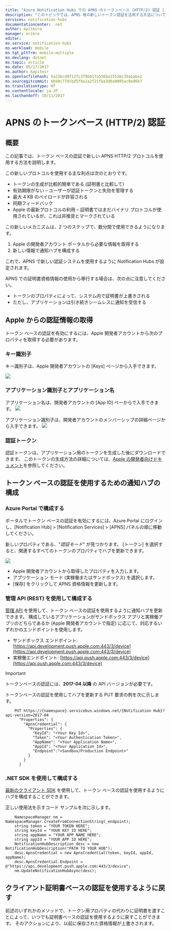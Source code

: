 ```yaml
---
title: "Azure Notification Hubs での APNS のトークンベース (HTTP/2) 認証 | Microsoft Docs"
description: "このトピックでは、APNS 用の新しいトークン認証を活用する方法について説明します"
services: notification-hubs
documentationcenter: .net
author: kpiteira
manager: erikre
editor: 
ms.service: notification-hubs
ms.workload: mobile
ms.tgt_pltfrm: mobile-multiple
ms.devlang: dotnet
ms.topic: article
ms.date: 05/17/2017
ms.author: kapiteir
ms.openlocfilehash: 5a21bcd9f12fc3f96b17a556ba15526c35ababe2
ms.sourcegitcommit: 6699c77dcbd5f8a1a2f21fba3d0a0005ac9ed6b7
ms.translationtype: HT
ms.contentlocale: ja-JP
ms.lasthandoff: 10/11/2017
---
```

# <a name="token-based-http2-authentication-for-apns"></a>APNS のトークンベース (HTTP/2) 認証
## <a name="overview"></a>概要
この記事では、トークン ベースの認証で新しい APNS HTTP/2 プロトコルを使用する方法を説明します。

この新しいプロトコルを使用する主な利点は次のとおりです。
-   トークンの生成が比較的簡単である (証明書と比較して)
-   有効期限がない – ユーザーが認証トークンと失効を管理する
-   最大 4 KB のペイロードが許容される
- 同期フィードバック
-   Apple の最新プロトコルの利用 – 証明書ではまだバイナリ プロトコルが使用されているが、これは非推奨とマークされている

この新しいメカニズムは、2 つのステップで、数分間で使用できるようになります。
1.  Apple の開発者アカウント ポータルから必要な情報を取得する
2.  新しい情報で通知ハブを構成する

これで、APNS で新しい認証システムを使用するように Notification Hubs が設定されます。 

APNS での証明書資格情報の使用から移行する場合は、次の点に注意してください。
- トークンのプロパティによって、システム内で証明書が上書きされる
- ただし、アプリケーションは引き続きシームレスに通知を受信する

## <a name="obtaining-authentication-information-from-apple"></a>Apple からの認証情報の取得
トークン ベースの認証を有効にするには、Apple 開発者アカウントから次のプロパティを取得する必要があります。
### <a name="key-identifier"></a>キー識別子
キー識別子は、Apple 開発者アカウントの [Keys] ページから入手できます。

![](./media/notification-hubs-push-notification-http2-token-authentification/obtaining-auth-information-from-apple.png)

### <a name="application-identifier--application-name"></a>アプリケーション識別子とアプリケーション名
アプリケーション名は、開発者アカウントの [App ID] ペーからで入手できます。 
![](./media/notification-hubs-push-notification-http2-token-authentification/app-name.png)

アプリケーション識別子は、開発者アカウントのメンバーシップの詳細ページから入手できます。
![](./media/notification-hubs-push-notification-http2-token-authentification/app-id.png)


### <a name="authentication-token"></a>認証トークン
認証トークンは、アプリケーション用のトークンを生成した後にダウンロードできます。 このトークンの生成方法の詳細については、[Apple の開発者向けドキュメント](http://help.apple.com/xcode/mac/current/#/dev11b059073?sub=dev1eb5dfe65)を参照してください。

## <a name="configuring-your-notification-hub-to-use-token-based-authentication"></a>トークン ベースの認証を使用するための通知ハブの構成
### <a name="configure-via-the-azure-portal"></a>Azure Portal で構成する
ポータルでトークン ベースの認証を有効にするには、Azure Portal にログインし、[Notification Hub] > [Notification Services] > [APNS] パネルの順に移動してください。 

新しいプロパティである、"*認証モード*" が見つかります。 [トークン] を選択すると、関連するすべてのトークンのプロパティでハブを更新できます。

![](./media/notification-hubs-push-notification-http2-token-authentification/azure-portal-apns-settings.png)

- Apple 開発者アカウントから取得したプロパティを入力します。 
- アプリケーション モード (実稼働またはサンドボックス) を選択します。 
- [保存] をクリックして APNS 資格情報を更新します。 

### <a name="configure-via-management-api-rest"></a>管理 API (REST) を使用して構成する

[管理 API](https://msdn.microsoft.com/library/azure/dn495827.aspx) を使用して、トークン ベースの認証を使用するように通知ハブを更新できます。
構成しているアプリケーションがサンドボックス アプリと実稼働アプリのどちらであるか (Apple 開発者アカウントで指定) に応じて、対応するいずれかのエンドポイントを使用します。

- サンドボックス エンドポイント: [https://api.development.push.apple.com:443/3/device](https://api.development.push.apple.com:443/3/device)
- 実稼働エンドポイント: [https://api.push.apple.com:443/3/device](https://api.push.apple.com:443/3/device)

> [!IMPORTANT]
> トークンベースの認証には、**2017-04 以降** の API バージョンが必要です。
> 
> 

トークンベースの認証を使用してハブを更新する PUT 要求の例を次に示します。


        PUT https://{namespace}.servicebus.windows.net/{Notification Hub}?api-version=2017-04
          "Properties": {
            "ApnsCredential": {
              "Properties": {
                "KeyId": "<Your Key Id>",
                "Token": "<Your Authentication Token>",
                "AppName": "<Your Application Name>",
                "AppId": "<Your Application Id>",
                "Endpoint":"<Sandbox/Production Endpoint>"
              }
            }
          }
        

### <a name="configure-via-the-net-sdk"></a>.NET SDK を使用して構成する
[最新のクライアント SDK](https://www.nuget.org/packages/Microsoft.Azure.NotificationHubs/1.0.8) を使用して、トークン ベースの認証を使用するようにハブを構成することができます。 

正しい使用法を示すコード サンプルを次に示します。


        NamespaceManager nm = NamespaceManager.CreateFromConnectionString(_endpoint);
        string token = "YOUR TOKEN HERE";
        string keyId = "YOUR KEY ID HERE";
        string appName = "YOUR APP NAME HERE";
        string appId = "YOUR APP ID HERE";
        NotificationHubDescription desc = new NotificationHubDescription("PATH TO YOUR HUB");
        desc.ApnsCredential = new ApnsCredential(token, keyId, appId, appName);
        desc.ApnsCredential.Endpoint = @"https://api.development.push.apple.com:443/3/device";
        nm.UpdateNotificationHubAsync(desc);

## <a name="reverting-to-using-certificate-based-authentication"></a>クライアント証明書ベースの認証を使用するように戻す
前述のいずれかのメソッドで、トークン用プロパティの代わりに証明書を渡すことによって、いつでも証明書ベースの認証を使用するように戻すことができます。 そのアクションにより、以前に保存された資格情報が上書きされます。
